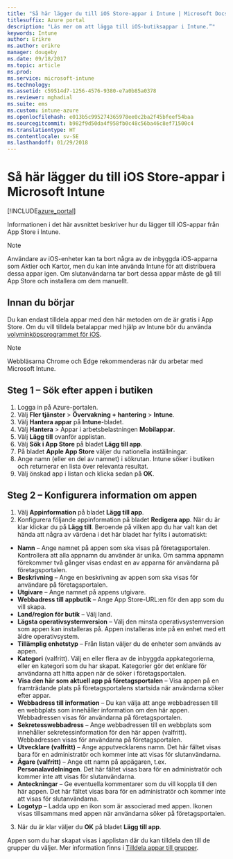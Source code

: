 ```yaml
---
title: "Så här lägger du till iOS Store-appar i Intune | Microsoft Docs"
titlesuffix: Azure portal
description: "Läs mer om att lägga till iOS-butiksappar i Intune.”"
keywords: Intune
author: Erikre
ms.author: erikre
manager: dougeby
ms.date: 09/18/2017
ms.topic: article
ms.prod: 
ms.service: microsoft-intune
ms.technology: 
ms.assetid: c59514d7-1256-4576-9380-e7a0b85a0378
ms.reviewer: mghadial
ms.suite: ems
ms.custom: intune-azure
ms.openlocfilehash: e013b5c995274365978ee0c2ba2f45bfeef54baa
ms.sourcegitcommit: b982f9d50da4f958fb0c48c56ba46c8ef71500c4
ms.translationtype: HT
ms.contentlocale: sv-SE
ms.lasthandoff: 01/29/2018
---
```

# <a name="how-to-add-ios-store-apps-to-microsoft-intune"></a>Så här lägger du till iOS Store-appar i Microsoft Intune

[!INCLUDE[azure_portal](./includes/azure_portal.md)]


Informationen i det här avsnittet beskriver hur du lägger till iOS-appar från App Store i Intune.

>[!NOTE]
>Användare av iOS-enheter kan ta bort några av de inbyggda iOS-apparna som Aktier och Kartor, men du kan inte använda Intune för att distribuera dessa appar igen. Om slutanvändarna tar bort dessa appar måste de gå till App Store och installera om dem manuellt.

## <a name="before-you-start"></a>Innan du börjar

Du kan endast tilldela appar med den här metoden om de är gratis i App Store. Om du vill tilldela betalappar med hjälp av Intune bör du använda [volyminköpsprogrammet för iOS](vpp-apps-ios.md).

>[!NOTE]
>Webbläsarna Chrome och Edge rekommenderas när du arbetar med Microsoft Intune.

## <a name="step-1---search-for-the-app-in-the-store"></a>Steg 1 – Sök efter appen i butiken

1. Logga in på Azure-portalen.
2. Välj **Fler tjänster** > **Övervakning + hantering** > **Intune**.
3. Välj **Hantera appar** på **Intune**-bladet.
4. Välj **Hantera** > Appar i arbetsbelastningen **Mobilappar**.
5. Välj **Lägg till** ovanför applistan.
6. Välj **Sök i App Store** på bladet **Lägg till app**.
7. På bladet **Apple App Store** väljer du nationella inställningar.
8. Ange namn (eller en del av namnet) i sökrutan. Intune söker i butiken och returnerar en lista över relevanta resultat.
9. Välj önskad app i listan och klicka sedan på **OK**.

## <a name="step-2---configure-app-information"></a>Steg 2 – Konfigurera information om appen

1. Välj **Appinformation** på bladet **Lägg till app**.
2. Konfigurera följande appinformation på bladet **Redigera app**. När du är klar klickar du på **Lägg till**. Beroende på vilken app du har valt kan det hända att några av värdena i det här bladet har fyllts i automatiskt:
- **Namn** – Ange namnet på appen som ska visas på företagsportalen. Kontrollera att alla appnamn du använder är unika. Om samma appnamn förekommer två gånger visas endast en av apparna för användarna på företagsportalen.
- **Beskrivning** – Ange en beskrivning av appen som ska visas för användare på företagsportalen.
- **Utgivare** – Ange namnet på appens utgivare.
- **Webbadress till appbutik** – Ange App Store-URL:en för den app som du vill skapa.
- **Land/region för butik** – Välj land.
- **Lägsta operativsystemversion** – Välj den minsta operativsystemversion som appen kan installeras på. Appen installeras inte på en enhet med ett äldre operativsystem.
- **Tillämplig enhetstyp** – Från listan väljer du de enheter som används av appen.
- **Kategori** (valfritt). Välj en eller flera av de inbyggda appkategorierna, eller en kategori som du har skapat. Kategorier gör det enklare för användarna att hitta appen när de söker i företagsportalen.
- **Visa den här som aktuell app på företagsportalen** – Visa appen på en framträdande plats på företagsportalens startsida när användarna söker efter appar.
- **Webbadress till information** – Du kan välja att ange webbadressen till en webbplats som innehåller information om den här appen. Webbadressen visas för användarna på företagsportalen.
- **Sekretesswebbadress** – Ange webbadressen till en webbplats som innehåller sekretessinformation för den här appen (valfritt). Webbadressen visas för användarna på företagsportalen.
- **Utvecklare (valfritt)** – Ange apputvecklarens namn. Det här fältet visas bara för en administratör och kommer inte att visas för slutanvändarna.
- **Ägare (valfritt)** – Ange ett namn på appägaren, t.ex. **Personalavdelningen**.  Det här fältet visas bara för en administratör och kommer inte att visas för slutanvändarna.
- **Anteckningar** – Ge eventuella kommentarer som du vill koppla till den här appen. Det här fältet visas bara för en administratör och kommer inte att visas för slutanvändarna.
- **Logotyp** – Ladda upp en ikon som är associerad med appen. Ikonen visas tillsammans med appen när användarna söker på företagsportalen.
3. När du är klar väljer du **OK** på bladet **Lägg till app**.

Appen som du har skapat visas i applistan där du kan tilldela den till de grupper du väljer. Mer information finns i [Tilldela appar till grupper](apps-deploy.md).
